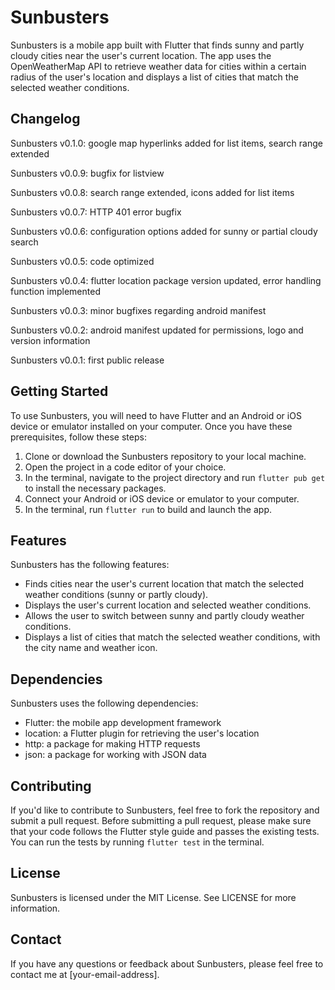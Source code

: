 # Sunbusters

Sunbusters is a mobile app built with Flutter that finds sunny and partly cloudy cities near the user's current location. The app uses the OpenWeatherMap API to retrieve weather data for cities within a certain radius of the user's location and displays a list of cities that match the selected weather conditions.

## Changelog

Sunbusters v0.1.0: google map hyperlinks added for list items, search range extended

Sunbusters v0.0.9: bugfix for listview

Sunbusters v0.0.8: search range extended, icons added for list items

Sunbusters v0.0.7: HTTP 401 error bugfix

Sunbusters v0.0.6: configuration options added for sunny or partial cloudy search

Sunbusters v0.0.5: code optimized

Sunbusters v0.0.4: flutter location package version updated, error handling function implemented

Sunbusters v0.0.3: minor bugfixes regarding android manifest 

Sunbusters v0.0.2: android manifest updated for permissions, logo and version information

Sunbusters v0.0.1: first public release

## Getting Started

To use Sunbusters, you will need to have Flutter and an Android or iOS device or emulator installed on your computer. Once you have these prerequisites, follow these steps:

1. Clone or download the Sunbusters repository to your local machine.
2. Open the project in a code editor of your choice.
3. In the terminal, navigate to the project directory and run `flutter pub get` to install the necessary packages.
4. Connect your Android or iOS device or emulator to your computer.
5. In the terminal, run `flutter run` to build and launch the app.

## Features

Sunbusters has the following features:

- Finds cities near the user's current location that match the selected weather conditions (sunny or partly cloudy).
- Displays the user's current location and selected weather conditions.
- Allows the user to switch between sunny and partly cloudy weather conditions.
- Displays a list of cities that match the selected weather conditions, with the city name and weather icon.

## Dependencies

Sunbusters uses the following dependencies:

- Flutter: the mobile app development framework
- location: a Flutter plugin for retrieving the user's location
- http: a package for making HTTP requests
- json: a package for working with JSON data

## Contributing

If you'd like to contribute to Sunbusters, feel free to fork the repository and submit a pull request. Before submitting a pull request, please make sure that your code follows the Flutter style guide and passes the existing tests. You can run the tests by running `flutter test` in the terminal.

## License

Sunbusters is licensed under the MIT License. See LICENSE for more information.

## Contact

If you have any questions or feedback about Sunbusters, please feel free to contact me at [your-email-address].

